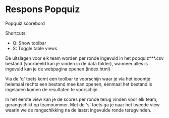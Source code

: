 # Respons Popquiz

Popquiz scorebord

Shortcuts:
* Q: Show toolbar
* S: Toggle table views


De uitslagen voor elk team worden per ronde ingevuld in het popquiz***.csv bestand (voorbeeld kan je vinden in de data folder), wanneer alles is ingevuld kan je de webpagina openen (index.html)

Via de 'q' toets komt een toolbar te voorschijn waar je via het icoontje helemaal rechts een bestand mee kan openen, éénmaal het bestand is ingeladen komen de resultaten te voorschijn.

In het eerste view kan je de scores per ronde terug vinden voor elk team, gerangschikt op teamnummer. Met de 's' toets ga je naar het tweede view waarin we de rangschikking na de laatst ingevulde ronde terugvinden.
